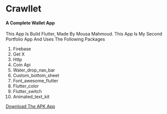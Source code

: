 # Crawllet 
#### A Complete Wallet App

This App Is Build Flutter, Made By Mousa Mahmoud. This App Is My Second Portfolio App And Uses The Following Packages
1. Firebase
2. Get X
3. Http
4. Coin Api
5. Water_drop_nav_bar
6. Custom_bottom_sheet
7. Font_awesome_flutter
8. Flutter_color
9. Flutter_switch
10. Animated_text_kit

[Download The APK App](https://drive.google.com/file/d/1GsTfkGrHncOS0Rd6QD-K4wii0g8y4UQy/view?usp=sharing "Download The APK App")
